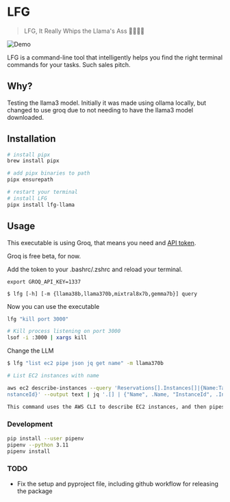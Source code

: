 # LFG

> LFG, It Really Whips the Llama's Ass 🦙🦙🦙🦙

![Demo](example.gif)

LFG is a command-line tool that intelligently helps you find the right terminal commands for your tasks. Such sales pitch.

## Why?

Testing the llama3 model. Initially it was made using ollama locally, but changed to use groq due to not needing to have the llama3 model downloaded.

## Installation

```bash
# install pipx
brew install pipx

# add pipx binaries to path
pipx ensurepath

# restart your terminal
# install LFG
pipx install lfg-llama
```

## Usage

This executable is using Groq, that means you need and [API token](https://console.groq.com/keys).

Groq is free beta, for now.

Add the token to your .bashrc/.zshrc and reload your terminal.

```
export GROQ_API_KEY=1337
```

```
$ lfg [-h] [-m {llama38b,llama370b,mixtral8x7b,gemma7b}] query
```

Now you can use the executable

```bash
lfg "kill port 3000"

# Kill process listening on port 3000
lsof -i :3000 | xargs kill

```

Change the LLM 
```bash 
$ lfg "list ec2 pipe json jq get name" -m llama370b

# List EC2 instances with name

aws ec2 describe-instances --query 'Reservations[].Instances[]|{Name:Tags[?Key==`Name`]|[0].Value,I
nstanceId}' --output text | jq '.[] | {"Name", .Name, "InstanceId", .InstanceId}'

This command uses the AWS CLI to describe EC2 instances, and then pipes the output to `jq` to format the output in a JSON-like format, showing the instance name and ID.
```

### Development

```bash
pip install --user pipenv
pipenv --python 3.11
pipenv install
```

### TODO

- Fix the setup and pyproject file, including github workflow for releasing the package
